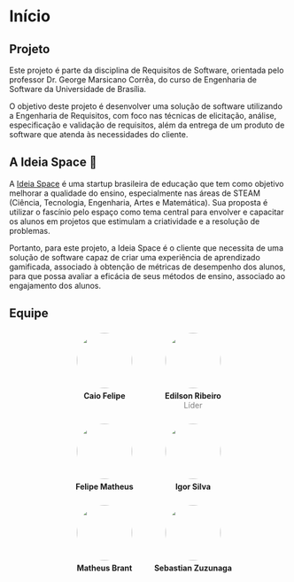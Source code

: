 # Início

## Projeto

Este projeto é parte da disciplina de Requisitos de Software, orientada pelo professor Dr. George Marsicano Corrêa, do curso de Engenharia de Software da Universidade de Brasília.

O objetivo deste projeto é desenvolver uma solução de software utilizando a Engenharia de Requisitos, com foco nas técnicas de elicitação, análise, especificação e validação de requisitos, além da entrega de um produto de software que atenda às necessidades do cliente.

## A Ideia Space 🚀

A [Ideia Space](https://www.ideiaspace.com.br/) é uma startup brasileira de educação que tem como objetivo melhorar a qualidade do ensino, especialmente nas áreas de STEAM (Ciência, Tecnologia, Engenharia, Artes e Matemática). Sua proposta é utilizar o fascínio pelo espaço como tema central para envolver e capacitar os alunos em projetos que estimulam a criatividade e a resolução de problemas.

Portanto, para este projeto, a Ideia Space é o cliente que necessita de uma solução de software capaz de criar uma experiência de aprendizado gamificada, associado à obtenção de métricas de desempenho dos alunos, para que possa avaliar a eficácia de seus métodos de ensino, associado ao engajamento dos alunos.

## Equipe

<div style="display: flex; justify-content: center; gap: 20px; flex-wrap: wrap; width: 80%; margin: 0 auto;">

<div style="text-align: center;">
    <a href="https://github.com/caio-felipee" target="_blank"><img src="https://github.com/caio-felipee.png" width="100" style="border-radius: 50%; margin: 5px 20px 5px 20px;"/></a>
    <p style="margin: 0 0 0 0"><strong>Caio Felipe</strong></p>
</div>

<div style="text-align: center;">
    <a href="https://github.com/Edilson-r-jr" target="_blank"><img src="https://github.com/Edilson-r-jr.png" width="100" style="border-radius: 50%; margin: 5px 20px 5px 20px;"/> </a>
    <p style="margin: 0 0 0 0"><strong>Edilson Ribeiro</strong></p>
    <p style="color: gray; margin: 0 0;">Líder</p>
</div>

<div style="text-align: center;">
    <a href="https://github.com/femathrl" target="_blank"><img src="https://github.com/femathrl.png" width="100" style="border-radius: 50%; margin: 5px 20px 5px 20px;"/></a>
    <p style="margin: 0 0 0 0"><strong>Felipe Matheus</strong></p>
</div>

<div style="text-align: center;">
    <a href="https://github.com/IgorSPaiva" target="_blank"><img src="https://github.com/IgorSPaiva.png" width="100" style="border-radius: 50%; margin: 5px 20px 5px 20px;"/></a>
    <p style="margin: 0 0 0 0"><strong>Igor Silva</strong></p>
</div>

<div style="text-align: center;">
    <a href="https://github.com/Matheussbrant" target="_blank"><img src="https://github.com/Matheussbrant.png" width="100" style="border-radius: 50%; margin: 5px 20px 5px 20px;"/></a>
    <p style="margin: 0 0 0 0"><strong>Matheus Brant</strong></p>
</div>

<div style="text-align: center;">
    <a href="https://github.com/sebazac332" target="_blank"><img src="https://github.com/sebazac332.png" width="100" style="border-radius: 50%; margin: 5px 20px 5px 20px;"/></a>
    <p style="margin: 0 0 0 0"><strong>Sebastian Zuzunaga</strong></p>
</div>
</div>
